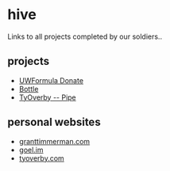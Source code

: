 hive
====

Links to all projects completed by our soldiers..

## projects
 - [UWFormula Donate](http://donate.uwformula.com)
 - [Bottle](http://trybottle.com)
 - [TyOverby -- Pipe](https://github.com/TyOverby/Pipe)

## personal websites
 - [granttimmerman.com](http://www.granttimmerman.com)
 - [goel.im](http://www.goel.im)
 - [tyoverby.com](http://tyoverby.com)

